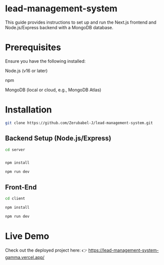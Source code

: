 # lead-management-system

This guide provides instructions to set up and run the Next.js frontend and Node.js/Express backend with a MongoDB database.

# Prerequisites

Ensure you have the following installed:

Node.js (v16 or later)

npm

MongoDB (local or cloud, e.g., MongoDB Atlas)

# Installation

```bash
git clone https://github.com/Zerubabel-J/lead-management-system.git

```

## Backend Setup (Node.js/Express)

```bash
cd server

```

```bash

npm install
```

```bash
npm run dev
```

## Front-End

```bash
cd client

```

```bash
npm install
```

```bash
npm run dev
```

# Live Demo

Check out the deployed project here:
👉 https://lead-management-system-gamma.vercel.app/
